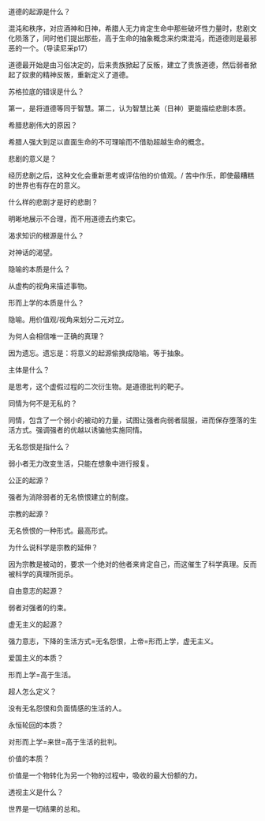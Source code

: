 道德的起源是什么？

混沌和秩序，对应酒神和日神，希腊人无力肯定生命中那些破坏性力量时，悲剧文化陨落了，同时他们提出那些，高于生命的抽象概念来约束混沌，而道德则是最邪恶的一个。（导读尼采p17）

道德最开始是由习俗决定的，后来贵族掀起了反叛，建立了贵族道德，然后弱者掀起了奴隶的精神反叛，重新定义了道德。

苏格拉底的错误是什么？

第一，是将道德等同于智慧。第二，认为智慧比美（日神）更能描绘悲剧本质。

希腊悲剧伟大的原因？

希腊人强大到足以直面生命的不可理喻而不借助超越生命的概念。

悲剧的意义是？

经历悲剧之后，这种文化会重新思考或评估他的价值观。/ 苦中作乐，即使最糟糕的世界也有存在的意义。

什么样的悲剧才是好的悲剧？

明晰地展示不合理，而不用道德去约束它。

渴求知识的根源是什么？

对神话的渴望。

隐喻的本质是什么？

从虚构的视角来描述事物。

形而上学的本质是什么？

隐喻。用价值观/视角来划分二元对立。

为何人会相信唯一正确的真理？

因为遗忘。遗忘是：将意义的起源偷换成隐喻。等于抽象。

主体是什么？

是思考，这个虚假过程的二次衍生物。是道德批判的靶子。

同情为何不是无私的？

同情，包含了一个弱小的被动的力量，试图让强者向弱者屈服，进而保存堕落的生活方式。强调强者的优越以诱骗他实施同情。

无名怨恨是指什么？

弱小者无力改变生活，只能在想象中进行报复。

公正的起源？

强者为消除弱者的无名愤恨建立的制度。

宗教的起源？

无名愤恨的一种形式。最高形式。

为什么说科学是宗教的延伸？

因为宗教是被动的，要求一个绝对的他者来肯定自己，而这催生了科学真理。反而被科学的真理所扼杀。

自由意志的起源？

弱者对强者的约束。

虚无主义的起源？

强力意志，下降的生活方式=无名怨恨，上帝=形而上学，虚无主义。

爱国主义的本质？

形而上学=高于生活。

超人怎么定义？

没有无名怨恨和负面情感的生活的人。

永恒轮回的本质？

对形而上学=来世=高于生活的批判。

价值的本质？

价值是一个物转化为另一个物的过程中，吸收的最大份额的力。

透视主义是什么？

世界是一切结果的总和。
